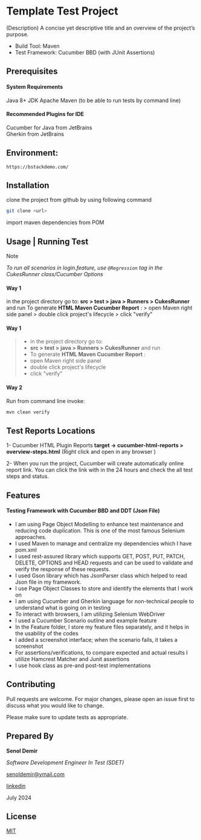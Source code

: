 # Template Test Project

(Description) A concise yet descriptive title and an overview of the project’s purpose.

- Build Tool: Maven
- Test Framework: Cucumber BBD (with JUnit Assertions)

## Prerequisites

#### System Requirements
Java 8+ JDK
Apache Maven (to be able to run tests by command line)

#### Recommended Plugins for IDE
Cucumber for Java from JetBrains\
Gherkin from JetBrains

## Environment: 
`https://bstackdemo.com/`

## Installation
clone the project from github by using following command
```bash
git clone <url>
```
import maven dependencies from POM

## Usage | Running Test


> [!NOTE]
> *To run all scenarios in login.feature, use `@Regression` tag in the CukesRunner class/Cucumber Options*

#### Way 1

in the project directory go to:
**src > test > java > Runners > CukesRunner** and run
To generate **HTML Maven Cucumber Report** :
    > open Maven right side panel
    > double click project's lifecycle
    > click "verify"

#### Way 1

> - in the project directory go to:
> - **src > test > java > Runners > CukesRunner** and run
> - To generate **HTML Maven Cucumber Report** :
> - open Maven right side panel
> - double click project's lifecycle
> - click "verify"



#### Way 2
Run from command line invoke:
```bash
mvn clean verify
```
## Test Reports Locations
1- Cucumber HTML Plugin Reports
**target -> cucumber-html-reports > overview-steps.html** 
(Right click and open in any browser )

2- When you run the project, Cucumber will create automatically online report link. You can click the link
with in the 24 hours and check the all test steps and status.


## Features
#### Testing Framework with Cucumber BBD and DDT (Json File)
- I am using Page Object Modelling to enhance test maintenance and reducing code duplication. This is one of the most famous Selenium approaches.
- I used Maven to manage and centralize my dependencies which I have pom.xml
- I used rest-assured library which supports GET, POST, PUT, PATCH, DELETE, OPTIONS and HEAD requests and can be used to validate and verify the response of   these requests.
- I used Gson library which has JsonParser class which helped to read Json file in my framework.
- I use Page Object Classes to store and identify the elements that I work on
- I am using Cucumber and Gherkin language for non-technical people to understand what is going on in testing
- To interact with browsers, I am utilizing Selenium WebDriver
- I used a Cucumber Scenario outline and example feature
- In the Feature folder, I store my feature files separately, and it helps in the usability of the codes
- I added a screenshot interface; when the scenario fails, it takes a screenshot
- For assertions/verifications, to compare expected and actual results I utilize Hamcrest Matcher and Junit assertions
- I use hook class as pre-and post-test implementations

## Contributing

Pull requests are welcome. For major changes, please open an issue first
to discuss what you would like to change.

Please make sure to update tests as appropriate.



## Prepared By
**Senol Demir**

*Software Development Engineer In Test (SDET)*

senoldemir@ymail.com

<a href="https://www.linkedin.com/in/senoldemir/" target="_blank">linkedin</a>



July 2024


## License
[MIT](https://choosealicense.com/licenses/mit/)
